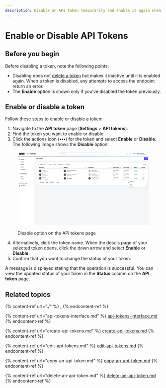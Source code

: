 ```yaml
---
description: Disable an API token temporarily and enable it again when required.
---
```


# Enable or Disable API Tokens

## Before you begin

Before disabling a token, note the following points:

* Disabling does not [delete a token](delete-an-api-token.md) but makes it inactive until it is enabled again. When a token is disabled, any attempts to access the endpoint return an error.&#x20;
* The **Enable** option is shown only if you've disabled the token previously.

## **Enabl**e **or disabl**e **a** token

Follow these steps to enable or disable a token:

1. Navigate to the **API token** page (**Settings** > **API tokens**).
2. Find the token you want to enable or disable.&#x20;
3. Click the actions icon (**•••**) for the token and select **Enable** or **Disable**. The following image shows the **Disable** option:

<figure><img src="../../../.gitbook/assets/image (425).png" alt=""><figcaption><p>Disable option on the API tokens page</p></figcaption></figure>

4. Alternatively, click the token name. When the details page of your selected token opens, click the down arrow and select **Enable** or **Disable**.&#x20;
5. Confirm that you want to change the status of your token.&#x20;

A message is displayed stating that the operation is successful. You can view the updated status of your token in the **Status** column on the **API token** page.

## Related topics

{% content-ref url="./" %}
[.](./)
{% endcontent-ref %}

{% content-ref url="api-tokens-interface.md" %}
[api-tokens-interface.md](api-tokens-interface.md)
{% endcontent-ref %}

{% content-ref url="create-api-tokens.md" %}
[create-api-tokens.md](create-api-tokens.md)
{% endcontent-ref %}

{% content-ref url="edit-api-tokens.md" %}
[edit-api-tokens.md](edit-api-tokens.md)
{% endcontent-ref %}

{% content-ref url="copy-an-api-token.md" %}
[copy-an-api-token.md](copy-an-api-token.md)
{% endcontent-ref %}

{% content-ref url="delete-an-api-token.md" %}
[delete-an-api-token.md](delete-an-api-token.md)
{% endcontent-ref %}
